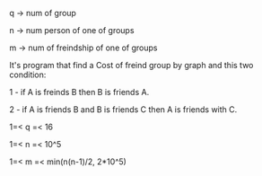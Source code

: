q -> num of group

n -> num person of one of groups

m -> num of freindship of one of groups


It's program that find a Cost of freind group by graph and this two condition:

1 - if A is freinds B then B is friends A.

2 - if A is friends B and B is friends C then A is friends with C.

1=< q =< 16

1=< n =< 10^5

1=< m =< min(n(n-1)/2, 2*10^5)



